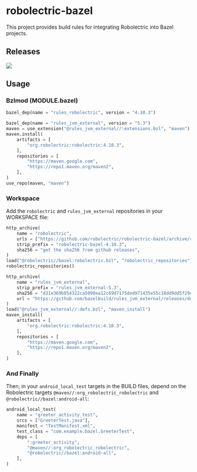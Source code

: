 # robolectric-bazel

This project provides build rules for integrating Robolectric into Bazel
projects.

## Releases

<a href="https://github.com/robolectric/robolectric-bazel/releases/latest"><img src="https://img.shields.io/github/v/release/robolectric/robolectric-bazel?display_name=tag&label=Latest%20Stable%20Release"/></a>
<br/>

## Usage

### Bzlmod (MODULE.bazel)

```Python
bazel_dep(name = "rules_robolectric", version = "4.10.3")

bazel_dep(name = "rules_jvm_external", version = "5.3")
maven = use_extension("@rules_jvm_external//:extensions.bzl", "maven")
maven.install(
    artifacts = [
        "org.robolectric:robolectric:4.10.3",
    ],
    repositories = [
        "https://maven.google.com",
        "https://repo1.maven.org/maven2",
    ],
)
use_repo(maven, "maven")
```

### Workspace

Add the `robolectric` and `rules_jvm_external` repositories in your WORKSPACE file:

```python
http_archive(
    name = "robolectric",
    urls = ["https://github.com/robolectric/robolectric-bazel/archive/refs/tags/4.10.3.tar.gz"],
    strip_prefix = "robolectric-bazel-4.10.3",
    sha256 = "get the sha256 from github releases",
)
load("@robolectric//bazel:robolectric.bzl", "robolectric_repositories")
robolectric_repositories()

http_archive(
    name = "rules_jvm_external",
    strip_prefix = "rules_jvm_external-5.3",
    sha256 = "d31e369b854322ca5098ea12c69d7175ded971435e55c18dd9dd5f29cc5249ac",
    url = "https://github.com/bazelbuild/rules_jvm_external/releases/download/5.3/rules_jvm_external-5.3.tar.gz",
)
load("@rules_jvm_external//:defs.bzl", "maven_install")
maven_install(
    artifacts = [
        "org.robolectric:robolectric:4.10.3",
    ],
    repositories = [
        "https://maven.google.com",
        "https://repo1.maven.org/maven2",
    ],
)
```

### And Finally

Then, in your `android_local_test` targets in the BUILD files, depend on the
Robolectric targets `@maven//:org_robolectric_robolectric` and
`@robolectric//bazel:android-all`:

```python
android_local_test(
    name = "greeter_activity_test",
    srcs = ["GreeterTest.java"],
    manifest = "TestManifest.xml",
    test_class = "com.example.bazel.GreeterTest",
    deps = [
        ":greeter_activity",
        "@maven//:org_robolectric_robolectric",
        "@robolectric//bazel:android-all",
    ],
)
```
